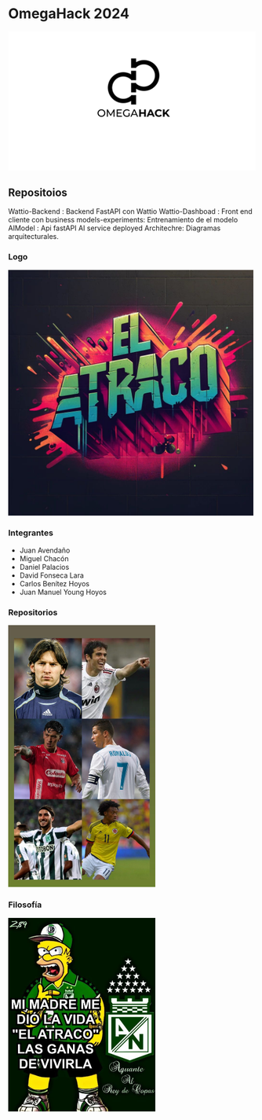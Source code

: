 # OmegaHack 2024

![Banner OmegaHack-2024](/profile/banner.png)

## Repositoios

Wattio-Backend : Backend FastAPI con Wattio
Wattio-Dashboad : Front end cliente con business
models-experiments: Entrenamiento de el modelo
AIModel : Api fastAPI AI service deployed
Architechre: Diagramas arquitecturales.


### Logo

<img src="/profile/profile.jpeg" width="500" alt="Profile">

### Integrantes

- Juan Avendaño
- Miguel Chacón
- Daniel Palacios
- David Fonseca Lara
- Carlos Benítez Hoyos
- Juan Manuel Young Hoyos
### Repositorios 

<img src="/profile/integrantes.jpeg" width="300" alt="Integrantes">

### Filosofía

<img src="/profile/filosofia.jpeg" width="300" alt="Integrantes">
